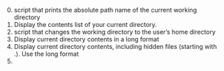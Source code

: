 0. script that prints the absolute path name of the current working directory
1. Display the contents list of your current directory.
2. script that changes the working directory to the user’s home directory
3. Display current directory contents in a long format
4. Display current directory contents, including hidden files (starting with .). Use the long format
5.  

